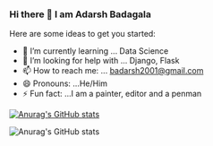 ### Hi there 👋 I am Adarsh Badagala



Here are some ideas to get you started:

- 🌱 I’m currently learning ... Data Science
- 🤔 I’m looking for help with ... Django, Flask
- 📫 How to reach me: ... badarsh2001@gmail.com
- 😄 Pronouns: ...He/Him
- ⚡ Fun fact: ...I am a painter, editor and a penman

[![Anurag's GitHub stats](https://github-readme-stats.vercel.app/api?username=BadagalaAdarsh)](https://github.com/anuraghazra/github-readme-stats)

![Anurag's GitHub stats](https://github-readme-stats.vercel.app/api?username=BadagalaAdarsh&count_private=true)



